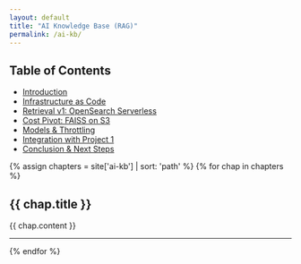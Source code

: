 ```yaml
---
layout: default
title: "AI Knowledge Base (RAG)"
permalink: /ai-kb/
---
```


## Table of Contents
- [Introduction](/ai-kb/01-introduction)
- [Infrastructure as Code](/ai-kb/02-infrastructure-as-code)
- [Retrieval v1: OpenSearch Serverless](/ai-kb/03-retrieval-v1-opensearch)
- [Cost Pivot: FAISS on S3](/ai-kb/04-cost-pivot-faiss-s3)
- [Models & Throttling](/ai-kb/05-models-and-throttling)
- [Integration with Project 1](/ai-kb/06-integration-with-project-1)
- [Conclusion & Next Steps](/ai-kb/07-conclusion-next-steps)



{% assign chapters = site['ai-kb'] | sort: 'path' %}
{% for chap in chapters %}
<a id="{{ chap.slug }}"></a>
## {{ chap.title }}
{{ chap.content }}
<hr/>
{% endfor %}